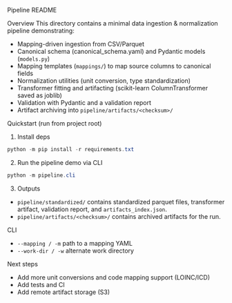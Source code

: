 Pipeline README

Overview
This directory contains a minimal data ingestion & normalization pipeline demonstrating:
- Mapping-driven ingestion from CSV/Parquet
- Canonical schema (canonical_schema.yaml) and Pydantic models (`models.py`)
- Mapping templates (`mappings/`) to map source columns to canonical fields
- Normalization utilities (unit conversion, type standardization)
- Transformer fitting and artifacting (scikit-learn ColumnTransformer saved as joblib)
- Validation with Pydantic and a validation report
- Artifact archiving into `pipeline/artifacts/<checksum>/`

Quickstart (run from project root)

1) Install deps

```powershell
python -m pip install -r requirements.txt
```

2) Run the pipeline demo via CLI

```powershell
python -m pipeline.cli
```

3) Outputs
- `pipeline/standardized/` contains standardized parquet files, transformer artifact, validation report, and `artifacts_index.json`.
- `pipeline/artifacts/<checksum>/` contains archived artifacts for the run.

CLI
- `--mapping / -m` path to a mapping YAML
- `--work-dir / -w` alternate work directory

Next steps
- Add more unit conversions and code mapping support (LOINC/ICD)
- Add tests and CI
- Add remote artifact storage (S3)

